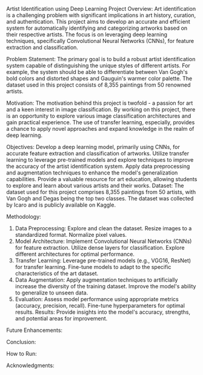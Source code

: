 Artist Identification using Deep Learning
Project Overview:
Art identification is a challenging problem with significant implications in art history, curation, and authentication. This project aims to develop an accurate and efficient system for automatically identifying and categorizing artworks based on their respective artists. The focus is on leveraging deep learning techniques, specifically Convolutional Neural Networks (CNNs), for feature extraction and classification.

Problem Statement:
The primary goal is to build a robust artist identification system capable of distinguishing the unique styles of different artists. For example, the system should be able to differentiate between Van Gogh's bold colors and distorted shapes and Gauguin's warmer color palette. The dataset used in this project consists of 8,355 paintings from 50 renowned artists.

Motivation:
The motivation behind this project is twofold - a passion for art and a keen interest in image classification. By working on this project, there is an opportunity to explore various image classification architectures and gain practical experience. The use of transfer learning, especially, provides a chance to apply novel approaches and expand knowledge in the realm of deep learning.

Objectives:
Develop a deep learning model, primarily using CNNs, for accurate feature extraction and classification of artworks.
Utilize transfer learning to leverage pre-trained models and explore techniques to improve the accuracy of the artist identification system.
Apply data preprocessing and augmentation techniques to enhance the model's generalization capabilities.
Provide a valuable resource for art education, allowing students to explore and learn about various artists and their works.
Dataset:
The dataset used for this project comprises 8,355 paintings from 50 artists, with Van Gogh and Degas being the top two classes. The dataset was collected by Icaro and is publicly available on Kaggle.

Methodology:
1. Data Preprocessing:
Explore and clean the dataset.
Resize images to a standardized format.
Normalize pixel values.
2. Model Architecture:
Implement Convolutional Neural Networks (CNNs) for feature extraction.
Utilize dense layers for classification.
Explore different architectures for optimal performance.
3. Transfer Learning:
Leverage pre-trained models (e.g., VGG16, ResNet) for transfer learning.
Fine-tune models to adapt to the specific characteristics of the art dataset.
4. Data Augmentation:
Apply augmentation techniques to artificially increase the diversity of the training dataset.
Improve the model's ability to generalize to unseen data.
5. Evaluation:
Assess model performance using appropriate metrics (accuracy, precision, recall).
Fine-tune hyperparameters for optimal results.
Results:
Provide insights into the model's accuracy, strengths, and potential areas for improvement.

Future Enhancements:


Conclusion:


How to Run:


Acknowledgments:
